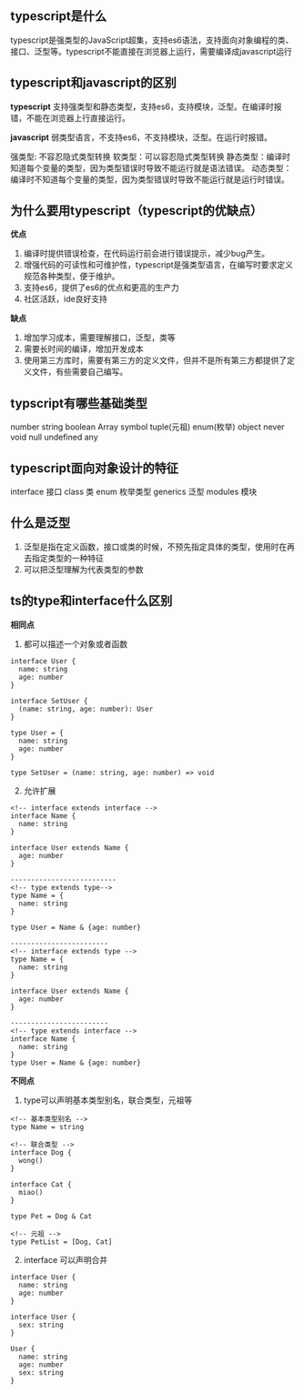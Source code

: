 ## typescript是什么
typescript是强类型的JavaScript超集，支持es6语法，支持面向对象编程的类、接口、泛型等。typescript不能直接在浏览器上运行，需要编译成javascript运行

## typescript和javascript的区别
**typescript**
支持强类型和静态类型，支持es6，支持模块，泛型。在编译时报错，不能在浏览器上行直接运行。

**javascript**
弱类型语言，不支持es6，不支持模块，泛型。在运行时报错。

强类型: 不容忍隐式类型转换
软类型：可以容忍隐式类型转换
静态类型：编译时知道每个变量的类型，因为类型错误时导致不能运行就是语法错误。
动态类型：编译时不知道每个变量的类型，因为类型错误时导致不能运行就是运行时错误。

## 为什么要用typescript（typescript的优缺点）
**优点**
1. 编译时提供错误检查，在代码运行前会进行错误提示，减少bug产生。
2. 增强代码的可读性和可维护性，typescript是强类型语言，在编写时要求定义规范各种类型，便于维护。
3. 支持es6，提供了es6的优点和更高的生产力
4. 社区活跃，ide良好支持

**缺点**
1. 增加学习成本，需要理解接口，泛型，类等
2. 需要长时间的编译，增加开发成本
3. 使用第三方库时，需要有第三方的定义文件，但并不是所有第三方都提供了定义文件，有些需要自己编写。

## typscript有哪些基础类型
number string boolean Array symbol tuple(元祖) enum(枚举) object never void null undefined any

## typescript面向对象设计的特征
interface 接口
class 类
enum 枚举类型
generics 泛型
modules 模块

## 什么是泛型
1. 泛型是指在定义函数，接口或类的时候，不预先指定具体的类型，使用时在再去指定类型的一种特征
2. 可以把泛型理解为代表类型的参数

## ts的type和interface什么区别
**相同点** 
1. 都可以描述一个对象或者函数
```
interface User {
  name: string
  age: number
}

interface SetUser {
  (name: string, age: number): User
}

type User = {
  name: string
  age: number
}

type SetUser = (name: string, age: number) => void
```

2. 允许扩展
```
<!-- interface extends interface -->
interface Name {
  name: string
}

interface User extends Name {
  age: number
}

--------------------------
<!-- type extends type-->
type Name = {
  name: string
}

type User = Name & {age: number}

------------------------
<!-- interface extends type -->
type Name = {
  name: string
}

interface User extends Name {
  age: number
}

------------------------
<!-- type extends interface -->
interface Name {
  name: string
}
type User = Name & {age: number}
```

**不同点**
1. type可以声明基本类型别名，联合类型，元祖等
```
<!-- 基本类型别名 -->
type Name = string

<!-- 联合类型 -->
interface Dog {
  wong()
}

interface Cat {
  miao()
}

type Pet = Dog & Cat

<!-- 元祖 -->
type PetList = [Dog, Cat]
```

2. interface 可以声明合并
```
interface User {
  name: string
  age: number
}

interface User {
  sex: string
}

User {
  name: string
  age: number
  sex: string
}
```